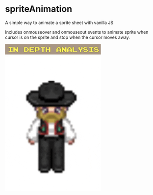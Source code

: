 # spriteAnimation
A simple way to animate a sprite sheet with vanilla JS

Includes onmouseover and onmouseout events to animate sprite when cursor is on the sprite and stop when the cursor moves away.

![](giphy.gif)
